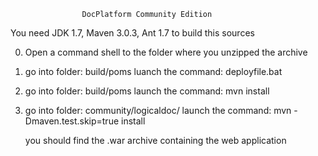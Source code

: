                     DocPlatform Community Edition


You need JDK 1.7, Maven 3.0.3, Ant 1.7 to build this sources

0) Open a command shell to the folder where you unzipped the archive

1) go into folder: build/poms
   luanch the command: deployfile.bat

1) go into folder: build/poms
   launch the command: mvn install

2) go into folder: community/logicaldoc/
   launch the command: mvn -Dmaven.test.skip=true install
   
   you should find the .war archive containing the web application
